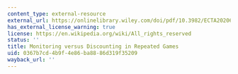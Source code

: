 ```yaml
---
content_type: external-resource
external_url: https://onlinelibrary.wiley.com/doi/pdf/10.3982/ECTA20206?casa_token=3-i-m8e5K2MAAAAA:PwnAnCSK8YdKt1D7XSgHI6GWBSjytoUTtwTBMUDCf_u_woQQQcISU2W6s5UuQ-P1l2YXMP-tSj5y3uIH
has_external_license_warning: true
license: https://en.wikipedia.org/wiki/All_rights_reserved
status: ''
title: Monitoring versus Discounting in Repeated Games
uid: 0367b7cd-4b9f-4e86-ba88-86d319f35209
wayback_url: ''
---
```

